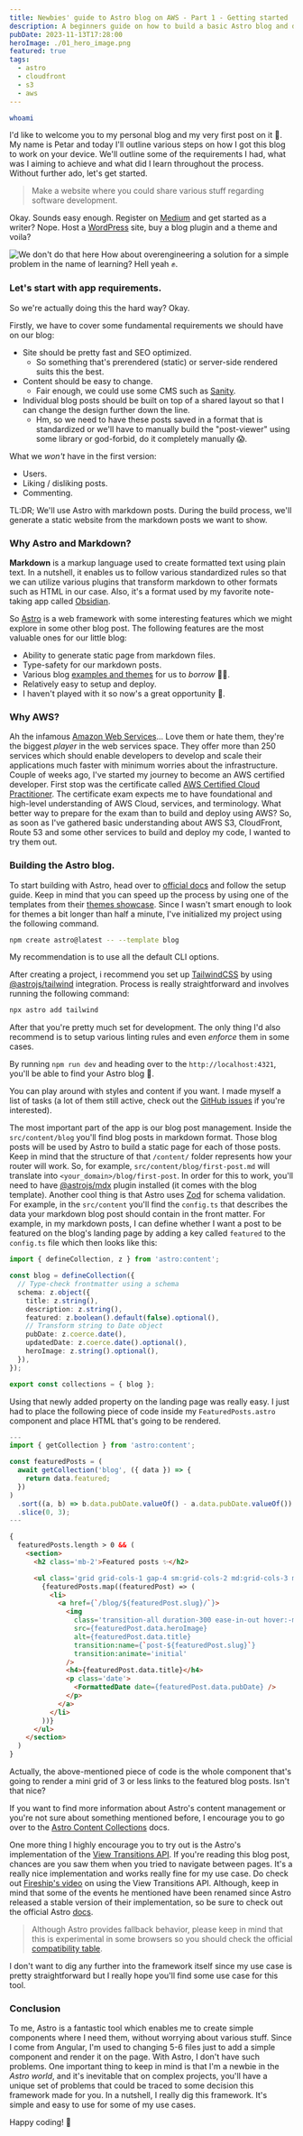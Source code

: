 ```yaml
---
title: Newbies' guide to Astro blog on AWS - Part 1 - Getting started
description: A beginners guide on how to build a basic Astro blog and deploy it on AWS - part 1.
pubDate: 2023-11-13T17:28:00
heroImage: ./01_hero_image.png
featured: true
tags:
  - astro
  - cloudfront
  - s3
  - aws
---
```


```sh
whoami
```

I'd like to welcome you to my personal blog and my very first post on it 🎉.
My name is Petar and today I'll outline various steps on how I got this blog to work on your device. We'll outline some of the requirements I had, what was I aiming to achieve and what did I learn throughout the process.
Without further ado, let's get started.

> Make a website where you could share various stuff regarding software development.

Okay. Sounds easy enough. Register on [Medium](https://medium.com/) and get started as a writer? Nope. Host a [WordPress](https://wordpress.com/) site, buy a blog plugin and a theme and voila?

![We don't do that here](./we-dont-do-that-here.png)
How about overengineering a solution for a simple problem in the name of learning?
Hell yeah ✊.

### Let's start with app requirements.

So we're actually doing this the hard way? Okay.

Firstly, we have to cover some fundamental requirements we should have on our blog:

- Site should be pretty fast and SEO optimized.
  - So something that's prerendered (static) or server-side rendered suits this the best.
- Content should be easy to change.
  - Fair enough, we could use some CMS such as [Sanity](https://www.sanity.io/).
- Individual blog posts should be built on top of a shared layout so that I can change the design further down the line.
  - Hm, so we need to have these posts saved in a format that is standardized or we'll have to manually build the "post-viewer" using some library or god-forbid, do it completely manually 😱.

What we _won't_ have in the first version:

- Users.
- Liking / disliking posts.
- Commenting.

TL:DR; We'll use Astro with markdown posts. During the build process, we'll generate a static website from the markdown posts we want to show.

### Why Astro and Markdown?

**Markdown** is a markup language used to create formatted text using plain text. In a nutshell, it enables us to follow various standardized rules so that we can utilize various plugins that transform markdown to other formats such as HTML in our case. Also, it's a format used by my favorite note-taking app called [Obsidian](https://obsidian.md/).

So [Astro](https://astro.build/) is a web framework with some interesting features which we might explore in some other blog post. The following features are the most valuable ones for our little blog:

- Ability to generate static page from markdown files.
- Type-safety for our markdown posts.
- Various blog [examples and themes](https://astro.build/themes/?categories%5B%5D=blog) for us to _borrow_ 😶‍🌫️.
- Relatively easy to setup and deploy.
- I haven't played with it so now's a great opportunity 🙂.

### Why AWS?

Ah the infamous [Amazon Web Services](https://aws.amazon.com/)...
Love them or hate them, they're the biggest _player_ in the web services space. They offer more than 250 services which should enable developers to develop and scale their applications much faster with minimum worries about the infrastructure.
Couple of weeks ago, I've started my journey to become an AWS certified developer. First stop was the certificate called [AWS Certified Cloud Practitioner](https://aws.amazon.com/certification/certified-cloud-practitioner/). The certificate exam expects me to have foundational and high-level understanding of AWS Cloud, services, and terminology. What better way to prepare for the exam than to build and deploy using AWS? So, as soon as I've gathered basic understanding about AWS S3, CloudFront, Route 53 and some other services to build and deploy my code, I wanted to try them out.

### Building the Astro blog.

To start building with Astro, head over to [official docs](https://docs.astro.build/en/install/auto/) and follow the setup guide. Keep in mind that you can speed up the process by using one of the templates from their [themes showcase](https://astro.build/themes/).
Since I wasn't smart enough to look for themes a bit longer than half a minute, I've initialized my project using the following command.

```sh
npm create astro@latest -- --template blog
```

My recommendation is to use all the default CLI options.

After creating a project, i recommend you set up [TailwindCSS](https://tailwindcss.com/) by using [@astrojs/tailwind](https://docs.astro.build/en/guides/integrations-guide/tailwind/) integration. Process is really straightforward and involves running the following command:

```sh
npx astro add tailwind
```

After that you're pretty much set for development. The only thing I'd also recommend is to setup various linting rules and even _enforce_ them in some cases.

By running `npm run dev` and heading over to the `http://localhost:4321`, you'll be able to find your Astro blog 🤩.

You can play around with styles and content if you want. I made myself a list of tasks (a lot of them still active, check out the [GitHub issues](https://github.com/Petar-CV/personal-blog/issues) if you're interested).

The most important part of the app is our blog post management. Inside the `src/content/blog` you'll find blog posts in markdown format. Those blog posts will be used by Astro to build a static page for each of those posts. Keep in mind that the structure of that `/content/` folder represents how your router will work. So, for example, `src/content/blog/first-post.md` will translate into `<your_domain>/blog/first-post`. In order for this to work, you'll need to have [@astrojs/mdx](https://docs.astro.build/en/guides/integrations-guide/mdx/) plugin installed (it comes with the blog template).
Another cool thing is that Astro uses [Zod](https://zod.dev/) for schema validation. For example, in the `src/content` you'll find the `config.ts` that describes the data your markdown blog post should contain in the front matter.
For example, in my markdown posts, I can define whether I want a post to be featured on the blog's landing page by adding a key called `featured` to the `config.ts` file which then looks like this:

```typescript
import { defineCollection, z } from 'astro:content';

const blog = defineCollection({
  // Type-check frontmatter using a schema
  schema: z.object({
    title: z.string(),
    description: z.string(),
    featured: z.boolean().default(false).optional(),
    // Transform string to Date object
    pubDate: z.coerce.date(),
    updatedDate: z.coerce.date().optional(),
    heroImage: z.string().optional(),
  }),
});

export const collections = { blog };
```

Using that newly added property on the landing page was really easy. I just had to place the following piece of code inside my `FeaturedPosts.astro` component and place HTML that's going to be rendered.

```typescript
---
import { getCollection } from 'astro:content';

const featuredPosts = (
  await getCollection('blog', ({ data }) => {
    return data.featured;
  })
)
  .sort((a, b) => b.data.pubDate.valueOf() - a.data.pubDate.valueOf())
  .slice(0, 3);
---
```

```html
{
  featuredPosts.length > 0 && (
    <section>
      <h2 class='mb-2'>Featured posts ✨</h2>

      <ul class='grid grid-cols-1 gap-4 sm:grid-cols-2 md:grid-cols-3 md:gap-8'>
        {featuredPosts.map((featuredPost) => (
          <li>
            <a href={`/blog/${featuredPost.slug}/`}>
              <img
                class='transition-all duration-300 ease-in-out hover:-mt-3 hover:mb-3'
                src={featuredPost.data.heroImage}
                alt={featuredPost.data.title}
                transition:name={`post-${featuredPost.slug}`}
                transition:animate='initial'
              />
              <h4>{featuredPost.data.title}</h4>
              <p class='date'>
                <FormattedDate date={featuredPost.data.pubDate} />
              </p>
            </a>
          </li>
        ))}
      </ul>
    </section>
  )
}
```

Actually, the above-mentioned piece of code is the whole component that's going to render a mini grid of 3 or less links to the featured blog posts. Isn't that nice?

If you want to find more information about Astro's content management or you're not sure about something mentioned before, I encourage you to go over to the [Astro Content Collections](https://docs.astro.build/en/guides/content-collections/) docs.

One more thing I highly encourage you to try out is the Astro's implementation of the [View Transitions API](https://docs.astro.build/en/guides/view-transitions/). If you're reading this blog post, chances are you saw them when you tried to navigate between pages. It's a really nice implementation and works really fine for my use case.
Do check out [Fireship's video](https://youtu.be/lsXqparnx24?si=RN19QadzZsjI-ZWs) on using the View Transitions API. Although, keep in mind that some of the events he mentioned have been renamed since Astro released a stable version of their implementation, so be sure to check out the official Astro [docs](https://docs.astro.build/en/guides/view-transitions/#astropage-load).

> Although Astro provides fallback behavior, please keep in mind that this is experimental in some browsers so you should check the official [compatibility table](https://developer.mozilla.org/en-US/docs/Web/API/View_Transitions_API#browser_compatibility).

I don't want to dig any further into the framework itself since my use case is pretty straightforward but I really hope you'll find some use case for this tool.

### Conclusion

To me, Astro is a fantastic tool which enables me to create simple components where I need them, without worrying about various stuff. Since I come from Angular, I'm used to changing 5-6 files just to add a simple component and render it on the page. With Astro, I don't have such problems.
One important thing to keep in mind is that I'm a newbie in the _Astro world_, and it's inevitable that on complex projects, you'll have a unique set of problems that could be traced to some decision this framework made for you.
In a nutshell, I really dig this framework. It's simple and easy to use for some of my use cases.

Happy coding! 🐛
